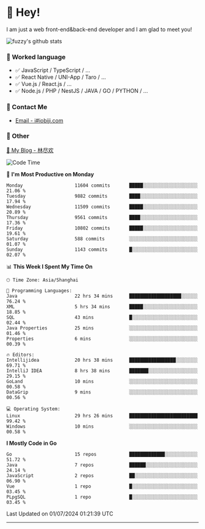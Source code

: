 # 👋 Hey!

I am just a web front-end&back-end developer and I am glad to meet you!

![fuzzy's github stats](https://github-readme-stats.vercel.app/api?username=JaydenForYou&&show_icons=true&&title_color=1abc9c&&icon_color=1abc9c)


### 📝 Worked language

- ✅ JavaScript / TypeScript / ...
- ✅ React Native / UNI-App / Taro / ...
- ✅ Vue.js / React.js / ...
- ✅ Node.js / PHP / NestJS / JAVA / GO / PYTHON / ...

### 📮 Contact Me

- [Email - i#iobiji.com](mailto:i@iobiji.com)


### 🤪 Other

[📌 My Blog - 林尽欢](https://iobiji.com)

<!--START_SECTION:waka-->
![Code Time](http://img.shields.io/badge/Code%20Time-764%20hrs%2030%20mins-blue)

📅 **I'm Most Productive on Monday** 

```text
Monday                   11604 commits       █████░░░░░░░░░░░░░░░░░░░░   21.06 % 
Tuesday                  9882 commits        ████░░░░░░░░░░░░░░░░░░░░░   17.94 % 
Wednesday                11509 commits       █████░░░░░░░░░░░░░░░░░░░░   20.89 % 
Thursday                 9561 commits        ████░░░░░░░░░░░░░░░░░░░░░   17.36 % 
Friday                   10802 commits       █████░░░░░░░░░░░░░░░░░░░░   19.61 % 
Saturday                 588 commits         ░░░░░░░░░░░░░░░░░░░░░░░░░   01.07 % 
Sunday                   1143 commits        █░░░░░░░░░░░░░░░░░░░░░░░░   02.07 % 
```


📊 **This Week I Spent My Time On** 

```text
🕑︎ Time Zone: Asia/Shanghai

💬 Programming Languages: 
Java                     22 hrs 34 mins      ███████████████████░░░░░░   76.24 % 
XML                      5 hrs 34 mins       █████░░░░░░░░░░░░░░░░░░░░   18.85 % 
SQL                      43 mins             █░░░░░░░░░░░░░░░░░░░░░░░░   02.44 % 
Java Properties          25 mins             ░░░░░░░░░░░░░░░░░░░░░░░░░   01.46 % 
Properties               6 mins              ░░░░░░░░░░░░░░░░░░░░░░░░░   00.39 % 

🔥 Editors: 
Intellijidea             20 hrs 38 mins      █████████████████░░░░░░░░   69.71 % 
IntelliJ IDEA            8 hrs 38 mins       ███████░░░░░░░░░░░░░░░░░░   29.15 % 
GoLand                   10 mins             ░░░░░░░░░░░░░░░░░░░░░░░░░   00.58 % 
DataGrip                 9 mins              ░░░░░░░░░░░░░░░░░░░░░░░░░   00.56 % 

💻 Operating System: 
Linux                    29 hrs 26 mins      █████████████████████████   99.42 % 
Windows                  10 mins             ░░░░░░░░░░░░░░░░░░░░░░░░░   00.58 % 
```

**I Mostly Code in Go** 

```text
Go                       15 repos            █████████████░░░░░░░░░░░░   51.72 % 
Java                     7 repos             ██████░░░░░░░░░░░░░░░░░░░   24.14 % 
JavaScript               2 repos             ██░░░░░░░░░░░░░░░░░░░░░░░   06.90 % 
Vue                      1 repo              █░░░░░░░░░░░░░░░░░░░░░░░░   03.45 % 
PLpgSQL                  1 repo              █░░░░░░░░░░░░░░░░░░░░░░░░   03.45 % 
```




 Last Updated on 01/07/2024 01:21:39 UTC
<!--END_SECTION:waka-->
---
